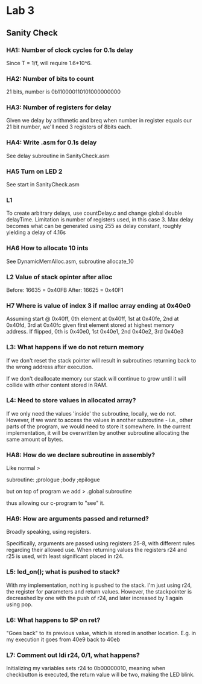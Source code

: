 # Lab 3

## Sanity Check

### HA1: Number of clock cycles for 0.1s delay

Since T = 1/f, will require 1.6*10^6.

### HA2: Number of bits to count

21 bits, number is 0b110000110101000000000

### HA3: Number of registers for delay

Given we delay by arithmetic and breq when number in register
equals our 21 bit number, we'll need 3 registers of 8bits each.

### HA4: Write .asm for 0.1s delay

See delay subroutine in SanityCheck.asm

### HA5 Turn on LED 2

See start in SanityCheck.asm

### L1

To create arbitrary delays, use countDelay.c and change global double delayTime. Limitation is number of registers
used, in this case 3. Max delay becomes what can be generated using 255 as delay constant, roughly yielding a delay of 4.16s

### HA6 How to allocate 10 ints

See DynamicMemAlloc.asm, subroutine allocate_10

### L2 Value of stack opinter after alloc

Before: 16635 = 0x40FB
After: 16625 = 0x40F1

### H7 Where is value of index 3 if malloc array ending at 0x40e0

Assuming start @ 0x40ff, 0th element at 0x40ff, 1st at 0x40fe, 2nd at 0x40fd, 3rd at 0x40fc
given first element stored at highest memory address. If flipped, 0th is 0x40e0, 1st 0x40e1,
2nd 0x40e2, 3rd 0x40e3

### L3: What happens if we do not return memory

If we don't reset the stack pointer will result in subroutines returning back to the wrong address after execution.

If we don't deallocate memory our stack will continue to grow until it will collide with other content stored in RAM.

### L4: Need to store values in allocated array?

If we only need the values 'inside' the subroutine, locally, we do not. However, if we want to access the values
in another subroutine - i.e., other parts of the program, we would need to store it somewhere. In the current implementation,
it will be overwritten by another subroutine allocating the same amount of bytes.

### HA8: How do we declare subroutine in assembly?

Like normal > 

subroutine:
	;prologue
	;body
	;epilogue

but on top of program we add >
.global subroutine

thus allowing our c-program to "see" it.

### HA9: How are arguments passed and returned?

Broadly speaking, using registers.

Specifically, arguments are passed using registers 25-8, with different rules regarding their allowed use.
When returning values the registers r24 and r25 is used, with least significant placed in r24.

### L5: led_on(); what is pushed to stack?

With my implementation, nothing is pushed to the stack. I'm just using r24,
the register for parameters and return values. However, the stackpointer is
decreashed by one with the push of r24, and later increased by 1 again using pop.

### L6: What happens to SP on ret?

"Goes back" to its previous value, which is stored in another location.
E.g. in my execution it goes from 40e9 back to 40eb

### L7: Comment out ldi r24, 0/1, what happens?

Initializing my variables sets r24 to 0b00000010, meaning when checkbutton
is executed, the return value will be two, making the LED blink.
